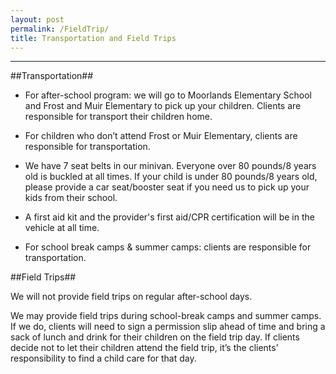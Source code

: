 ```yaml
---
layout: post
permalink: /FieldTrip/
title: Transportation and Field Trips
---
```


----------


##Transportation##

-  For after-school program: we will go to Moorlands Elementary School and Frost and Muir Elementary to pick up your children. Clients are responsible for transport their children home.

-  For children who don’t attend Frost or Muir Elementary, clients are responsible for transportation.

-  We have 7 seat belts in our minivan.  Everyone over 80 pounds/8 years old is buckled at all times.  If your child is under 80 pounds/8 years old, please provide a car seat/booster seat if you need us to pick up your kids from their school.

-  A first aid kit and the provider's first aid/CPR certification will be in the vehicle at all time.

-  For school break camps & summer camps: clients are responsible for transportation.

##Field Trips##

We will not provide field trips on regular after-school days.

We may provide field trips during school-break camps and summer camps. If we do, clients will need to sign a permission slip ahead of time and bring a sack of lunch and drink for their children on the field trip day. If clients decide not to let their children attend the field trip, it’s the clients’ responsibility to find a child care for that day.

 
